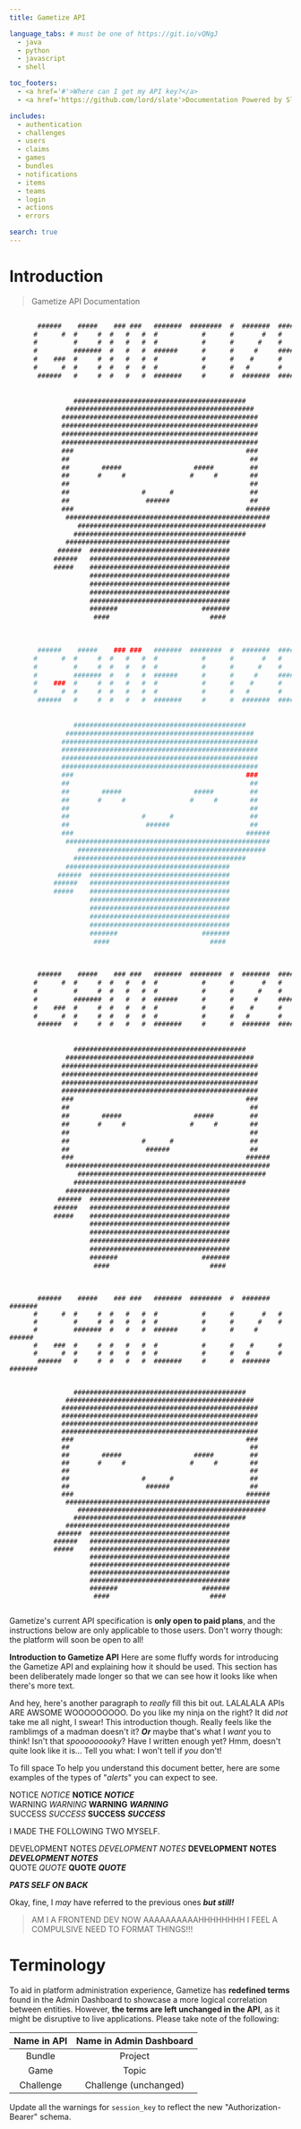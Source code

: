 ```yaml
---
title: Gametize API 

language_tabs: # must be one of https://git.io/vQNgJ
  - java
  - python
  - javascript
  - shell

toc_footers:
  - <a href='#'>Where can I get my API key?</a>
  - <a href='https://github.com/lord/slate'>Documentation Powered by Slate</a>

includes:
  - authentication
  - challenges
  - users
  - claims
  - games
  - bundles
  - notifications
  - items
  - teams
  - login
  - actions
  - errors

search: true
---
```

  
# Introduction

> Gametize API Documentation

```java
                                                                                 
       ######    #####    ### ###   #######  ########  #  #######  #######       
      #      #  #     #  #   #   #  #           #      #       #   #             
      #         #     #  #   #   #  #           #      #      #    #             
      #         #######  #   #   #  ######      #      #     #     ######        
      #    ###  #     #  #   #   #  #           #      #    #      #             
      #      #  #     #  #   #   #  #           #      #   #       #             
       ######   #     #  #   #   #  #######     #      #  #######  #######       
                                                                                 
                                                                                 
                ###########################################                      
              ###############################################                    
             #################################################                   
             #################################################                   
             #################################################                   
             #################################################                   
             ###                                           ###                   
             ##                                             ##                   
             ##        #####                  #####         ##                   
             ##       #     #                #     #        ##                   
             ##                                             ##                   
             ##                  #      #                   ##                   
             ##                   ######                    ##                   
             ###                                           ######                
              ###################################################                
                 ###############################################                 
                ###########################################                      
              #########################################                          
            ######  ###################################                          
           ######   ###################################                          
           #####    ###################################                          
                    ###################################                          
                    ###################################                          
                    ###################################                          
                    ###################################                          
                    #######                     #######                          
                     ####                         ####                           
                                                                                 
```

```python
                                                                                 
       ######    #####    ### ###   #######  ########  #  #######  #######       
      #      #  #     #  #   #   #  #           #      #       #   #             
      #         #     #  #   #   #  #           #      #      #    #             
      #         #######  #   #   #  ######      #      #     #     ######        
      #    ###  #     #  #   #   #  #           #      #    #      #             
      #      #  #     #  #   #   #  #           #      #   #       #             
       ######   #     #  #   #   #  #######     #      #  #######  #######       
                                                                                 
                                                                                 
                ###########################################                      
              ###############################################                    
             #################################################                   
             #################################################                   
             #################################################                   
             #################################################                   
             ###                                           ###                   
             ##                                             ##                   
             ##        #####                  #####         ##                   
             ##       #     #                #     #        ##                   
             ##                                             ##                   
             ##                  #      #                   ##                   
             ##                   ######                    ##                   
             ###                                           ######                
              ###################################################                
                 ###############################################                 
                ###########################################                      
              #########################################                          
            ######  ###################################                          
           ######   ###################################                          
           #####    ###################################                          
                    ###################################                          
                    ###################################                          
                    ###################################                          
                    ###################################                          
                    #######                     #######                          
                     ####                         ####                           
                                                                                 
```

```javascript
                                                                                 
       ######    #####    ### ###   #######  ########  #  #######  #######       
      #      #  #     #  #   #   #  #           #      #       #   #             
      #         #     #  #   #   #  #           #      #      #    #             
      #         #######  #   #   #  ######      #      #     #     ######        
      #    ###  #     #  #   #   #  #           #      #    #      #             
      #      #  #     #  #   #   #  #           #      #   #       #             
       ######   #     #  #   #   #  #######     #      #  #######  #######       
                                                                                 
                                                                                 
                ###########################################                      
              ###############################################                    
             #################################################                   
             #################################################                   
             #################################################                   
             #################################################                   
             ###                                           ###                   
             ##                                             ##                   
             ##        #####                  #####         ##                   
             ##       #     #                #     #        ##                   
             ##                                             ##                   
             ##                  #      #                   ##                   
             ##                   ######                    ##                   
             ###                                           ######                
              ###################################################                
                 ###############################################                 
                ###########################################                      
              #########################################                          
            ######  ###################################                          
           ######   ###################################                          
           #####    ###################################                          
                    ###################################                          
                    ###################################                          
                    ###################################                          
                    ###################################                          
                    #######                     #######                          
                     ####                         ####                           
                                                                                 
```

```shell
                                                                                 
       ######    #####    ### ###   #######  ########  #  #######  #######       
      #      #  #     #  #   #   #  #           #      #       #   #             
      #         #     #  #   #   #  #           #      #      #    #             
      #         #######  #   #   #  ######      #      #     #     ######        
      #    ###  #     #  #   #   #  #           #      #    #      #             
      #      #  #     #  #   #   #  #           #      #   #       #             
       ######   #     #  #   #   #  #######     #      #  #######  #######       
                                                                                 
                                                                                 
                ###########################################                      
              ###############################################                    
             #################################################                   
             #################################################                   
             #################################################                   
             #################################################                   
             ###                                           ###                   
             ##                                             ##                   
             ##        #####                  #####         ##                   
             ##       #     #                #     #        ##                   
             ##                                             ##                   
             ##                  #      #                   ##                   
             ##                   ######                    ##                   
             ###                                           ######                
              ###################################################                
                 ###############################################                 
                ###########################################                      
              #########################################                          
            ######  ###################################                          
           ######   ###################################                          
           #####    ###################################                          
                    ###################################                          
                    ###################################                          
                    ###################################                          
                    ###################################                          
                    #######                     #######                          
                     ####                         ####                           
                                                                                 
```

<aside class="warning">
Gametize's current API specification is <strong>only open to paid plans</strong>, and the instructions below are only applicable to those users. Don't worry though: the platform will soon be open to all!
</aside>

**Introduction to Gametize API** Here are some fluffy words for introducing the Gametize API and explaining how it should be used. This section has been deliberately made longer so that we can see how it looks like when there's more text.

And hey, here's another paragraph to *really* fill this bit out. LALALALA APIs ARE AWSOME WOOOOOOOOO. Do you like my ninja on the right? It did *not* take me all night, I swear! This introduction though. Really feels like the ramblimgs of a madman doesn't it? ***Or*** maybe that's what I *want* you to think! Isn't that *spooooooooky*? Have I written enough yet? Hmm, doesn't quite look like it is... Tell you what: I won't tell if *you* don't!

To fill space To help you understand this document better, here are some examples of the types of "*alerts*" you can expect to see. 

<aside class="notice">NOTICE <em>NOTICE</em> <strong>NOTICE</strong> <strong><em>NOTICE</em></strong> </aside>
<aside class="warning">WARNING <em>WARNING</em> <strong>WARNING</strong> <strong><em>WARNING</em></strong> </aside>
<aside class="success">SUCCESS <em>SUCCESS</em> <strong>SUCCESS</strong> <strong><em>SUCCESS</em></strong> </aside>

I MADE THE FOLLOWING TWO MYSELF.

<aside class="dev">DEVELOPMENT NOTES <em>DEVELOPMENT NOTES</em> <strong>DEVELOPMENT NOTES</strong> <strong><em>DEVELOPMENT NOTES</em></strong> </aside>
<aside class="quote">QUOTE <em>QUOTE</em> <strong>QUOTE</strong> <strong><em>QUOTE</em></strong> </aside>

***PATS SELF ON BACK***

Okay, fine, I *may* have referred to the previous ones ***but still!*** 

> AM I A FRONTEND DEV NOW AAAAAAAAAAHHHHHHHH I FEEL A COMPULSIVE NEED TO FORMAT THINGS!!!


# Terminology

To aid in platform administration experience, Gametize has **redefined terms** found in the Admin Dashboard to showcase a more logical correlation between entities. However, **the terms are left unchanged in the API**, as it might be disruptive to live applications. Please take note of the following:

Name in API | Name in Admin Dashboard
:---:|:---:
Bundle | Project
Game | Topic
Challenge | Challenge (unchanged)

<aside class="dev">Update all the warnings for <code>session_key</code> to reflect the new "Authorization-Bearer" schema.</aside>
